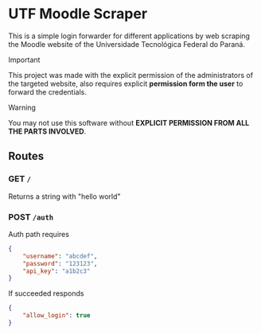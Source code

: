 # UTF Moodle Scraper

This is a simple login forwarder for different applications by web scraping the Moodle website of the Universidade Tecnológica Federal do Paraná.

> [!IMPORTANT]  
> This project was made with the explicit permission of the administrators of the targeted website, also requires explicit **permission form the user** to forward the credentials.

> [!WARNING]  
> You may not use this software without **EXPLICIT PERMISSION FROM ALL THE PARTS INVOLVED**.

## Routes

### GET `/`

Returns a string with "hello world"

### POST `/auth`

Auth path requires

```json
{
	"username": "abcdef",
	"password": "123123",
	"api_key": "a1b2c3"
}
```

If succeeded responds

```json
{
	"allow_login": true
}
```
